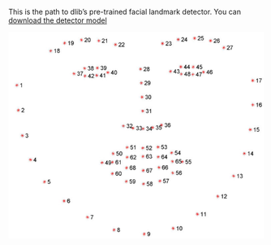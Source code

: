 This is the path to dlib’s pre-trained facial landmark detector. You can [download the detector model](http://dlib.net/files/shape_predictor_68_face_landmarks.dat.bz2)

![Facial landMarks](https://github.com/yeasin50/faceMaskDetection/blob/master/images/facial_landmarks_68markup-768x619.jpg)